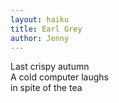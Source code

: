 ```yaml
---
layout: haiku
title: Earl Grey
author: Jenny
---
```


Last crispy autumn <br>
A cold computer laughs <br>
in spite of the tea <br>